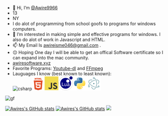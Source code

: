 - 👋 Hi, I’m [@Awire9966](https://github.com/Awire9966)
- 13
- NY
- I do alot of programming from school goofs to programs for windows computers.
- 👀 I’m interested in making simple and effective programs for windows. I also do alot of work in Javascript and HTML.
- 📫 My Email Is awireisme046@gmail.com .
- 😔 Hoping One day I will be able to get an offical Software certificate so I can expand into the mac community.
-  [awiresoftware.xyz](http://awiresoftware.xyz)
- Favorite Programs: [Youtube-dl](https://yt-dl.org/) and [FFmpeg](http://ffmpeg.org/)
- Lauguages I know (best known to least known):                                                                           
<img src="https://cdn.discordapp.com/emojis/960641747422179428.webp" alt="csharp" width="40" height="40"/><img src="https://raw.githubusercontent.com/devicons/devicon/master/icons/html5/html5-plain-wordmark.svg" alt="html5" width="40" height="40"/><img src="https://raw.githubusercontent.com/devicons/devicon/master/icons/javascript/javascript-original.svg" alt="javascript" width="45" height="45"/><img src="https://raw.githubusercontent.com/devicons/devicon/master/icons/lua/lua-original-wordmark.svg" alt="lua" width="45" height="45"/><img src="https://raw.githubusercontent.com/devicons/devicon/master/icons/python/python-original.svg" alt="python" width="45" height="45"/><img src="https://raw.githubusercontent.com/devicons/devicon/master/icons/electron/electron-original.svg" alt="electron" width="45" height="45"/>   
<img src="https://forthebadge.com/images/badges/gluten-free.svg" alt="gf"/>  


[![Awires's GitHub stats](https://github-readme-stats.vercel.app/api?username=Awire9966&theme=chartreuse-dark)](http://awiresoftare.xyz) [![Awires's GitHub stats](https://github-readme-stats.vercel.app/api/top-langs?username=Awire9966&count_private=true&hide=procfile&theme=chartreuse-dark&border_color=000000&cache_seconds=1800&layout=compact&langs_count=50&custom_title=Most%20Used%20Coding%20Languages)](http://awiresoftare.xyz)
<img src="https://discord.c99.nl/widget/theme-1/892170020673716274.png">

